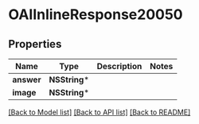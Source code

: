 # OAIInlineResponse20050

## Properties
Name | Type | Description | Notes
------------ | ------------- | ------------- | -------------
**answer** | **NSString*** |  | 
**image** | **NSString*** |  | 

[[Back to Model list]](../README.md#documentation-for-models) [[Back to API list]](../README.md#documentation-for-api-endpoints) [[Back to README]](../README.md)


